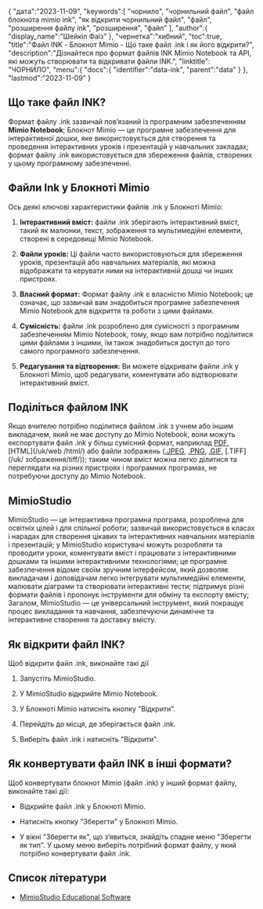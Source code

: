 {
"дата":"2023-11-09",
   "keywords":[
"чорнило",
"чорнильний файл",
"файл блокнота mimio ink",
"як відкрити чорнильний файл",
"файл",
"розширення файлу ink",
"розширення",
"файл"
],
   "author":{
"display_name":"Шейкіл Фаїз"
},
"чернетка":"хибний",
"toc":true,
"title":"Файл INK - Блокнот Mimio - Що таке файл .ink і як його відкрити?",
   "description":"Дізнайтеся про формат файлів INK Mimio Notebook та API, які можуть створювати та відкривати файли INK.",
"linktitle": "ЧОРНИЛО",
   "menu":{
      "docs":{
         "identifier":"data-ink",
         "parent":"data"
}
},
"lastmod":"2023-11-09"
}

## Що таке файл INK?

Формат файлу .ink зазвичай пов’язаний із програмним забезпеченням **Mimio Notebook**; Блокнот Mimio — це програмне забезпечення для інтерактивної дошки, яке використовується для створення та проведення інтерактивних уроків і презентацій у навчальних закладах; формат файлу .ink використовується для збереження файлів, створених у цьому програмному забезпеченні.

## Файли Ink у Блокноті Mimio

Ось деякі ключові характеристики файлів .ink у Блокноті Mimio:

1. **Інтерактивний вміст:** файли .ink зберігають інтерактивний вміст, такий як малюнки, текст, зображення та мультимедійні елементи, створені в середовищі Mimio Notebook.
    








2. **Файли уроків:** Ці файли часто використовуються для збереження уроків, презентацій або навчальних матеріалів, які можна відображати та керувати ними на інтерактивній дошці чи інших пристроях.
    








3. **Власний формат:** Формат файлу .ink є власністю Mimio Notebook; це означає, що зазвичай вам знадобиться програмне забезпечення Mimio Notebook для відкриття та роботи з цими файлами.
    








4. **Сумісність:** файли .ink розроблено для сумісності з програмним забезпеченням Mimio Notebook, тому, якщо вам потрібно поділитися цими файлами з іншими, їм також знадобиться доступ до того самого програмного забезпечення.
    








5. **Редагування та відтворення:** Ви можете відкривати файли .ink у Блокноті Mimio, щоб редагувати, коментувати або відтворювати інтерактивний вміст.

## Поділіться файлом INK

Якщо вчителю потрібно поділитися файлом .ink з учнем або іншим викладачем, який не має доступу до Mimio Notebook, вони можуть експортувати файл .ink у більш сумісний формат, наприклад [PDF](/uk/pdf/), [HTML](/uk/web /html/) або файли зображень ([.JPEG](/uk/image/jpeg/), [.PNG](/uk/image/png/), [.GIF](/uk/image/gif/), [.TIFF](/uk/ зображення/tiff/)); таким чином вміст можна легко ділитися та переглядати на різних пристроях і програмних програмах, не потребуючи доступу до Mimio Notebook.

## MimioStudio

MimioStudio — це інтерактивна програмна програма, розроблена для освітніх цілей і для спільної роботи; зазвичай використовується в класах і нарадах для створення цікавих та інтерактивних навчальних матеріалів і презентацій; у MimioStudio користувачі можуть розробляти та проводити уроки, коментувати вміст і працювати з інтерактивними дошками та іншими інтерактивними технологіями; це програмне забезпечення відоме своїм зручним інтерфейсом, який дозволяє викладачам і доповідачам легко інтегрувати мультимедійні елементи, малювати діаграми та створювати інтерактивні тести; підтримує різні формати файлів і пропонує інструменти для обміну та експорту вмісту; Загалом, MimioStudio — це універсальний інструмент, який покращує процес викладання та навчання, забезпечуючи динамічне та інтерактивне створення та доставку вмісту.

## Як відкрити файл INK?

Щоб відкрити файл .ink, виконайте такі дії

1. Запустіть MimioStudio.
    








2. У MimioStudio відкрийте Mimio Notebook.
    








3. У Блокноті Mimio натисніть кнопку "Відкрити".
    








4. Перейдіть до місця, де зберігається файл .ink.
    








5. Виберіть файл .ink і натисніть "Відкрити".

## Як конвертувати файл INK в інші формати?

Щоб конвертувати блокнот Mimio (файл .ink) у інший формат файлу, виконайте такі дії:

- Відкрийте файл .ink у Блокноті Mimio.

- Натисніть кнопку "Зберегти" у Блокноті Mimio.

- У вікні "Зберегти як", що з’явиться, знайдіть спадне меню "Зберегти як тип". У цьому меню виберіть потрібний формат файлу, у який потрібно конвертувати файл .ink.

## Список літератури
* [MimioStudio Educational Software](https://boxlight.com/products/apps-for-the-classroom/mimiostudio-educational-software)

